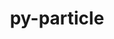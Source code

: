 ---
title: "py-particle"
layout: cache
categories: [package, develop-2025-05-18]
meta: {"compilers": ["none"], "num_specs": 1, "num_specs_by_stack": {"hep": 1, "root": 1}, "oss": ["ubuntu22.04"], "platforms": ["linux"], "stacks": ["hep", "root"], "targets": ["x86_64_v3"], "versions": ["0.25.3"]}
spec_details: [{"compiler": "none", "hash": "jes3a5ez65cij3agigok4xz4vsgk3ged", "os": "ubuntu22.04", "platform": "linux", "size": "-", "stacks": ["hep", "root"], "target": "x86_64_v3", "variants": ["build_system=python_pip"], "versions": ["0.25.3"]}]
---